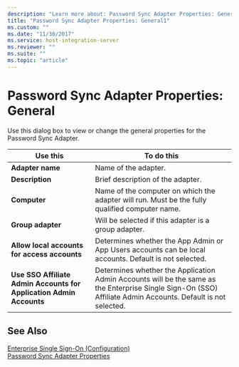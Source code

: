 ```yaml
---
description: "Learn more about: Password Sync Adapter Properties: General"
title: "Password Sync Adapter Properties: General1"
ms.custom: ""
ms.date: "11/30/2017"
ms.service: host-integration-server
ms.reviewer: ""
ms.suite: ""
ms.topic: "article"
---
```

# Password Sync Adapter Properties: General
Use this dialog box to view or change the general properties for the Password Sync Adapter.  
  
|Use this|To do this|  
|--------------|----------------|  
|**Adapter name**|Name of the adapter.|  
|**Description**|Brief description of the adapter.|  
|**Computer**|Name of the computer on which the adapter will run. Must be the fully qualified computer name.|  
|**Group adapter**|Will be selected if this adapter is a group adapter.|  
|**Allow local accounts for access accounts**|Determines whether the App Admin or App Users accounts can be local accounts. Default is not selected.|  
|**Use SSO Affiliate Admin Accounts for Application Admin Accounts**|Determines whether the Application Admin Accounts will be the same as the Enterprise Single Sign-On (SSO) Affiliate Admin Accounts. Default is not selected.|  
  
## See Also  
 [Enterprise Single Sign-On (Configuration)](../core/enterprise-single-sign-on-configuration-1.md)   
 [Password Sync Adapter Properties](../core/password-sync-adapter-properties2.md)
